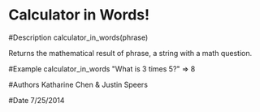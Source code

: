 Calculator in Words!
=====================


#Description
calculator_in_words(phrase)

Returns the mathematical result of phrase, a string with a math question.


#Example
calculator_in_words "What is 3 times 5?"
=> 8

#Authors
Katharine Chen & Justin Speers

#Date
7/25/2014




